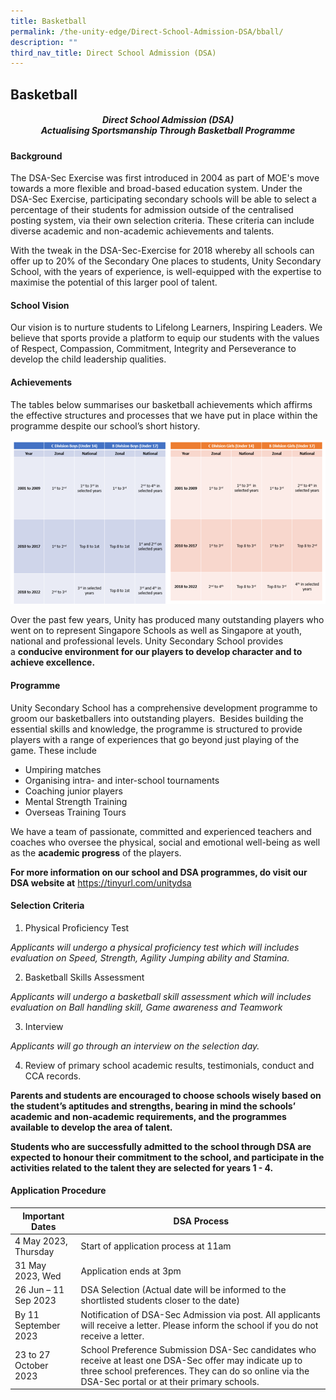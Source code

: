 ```yaml
---
title: Basketball
permalink: /the-unity-edge/Direct-School-Admission-DSA/bball/
description: ""
third_nav_title: Direct School Admission (DSA)
---
```

## Basketball

##### <center>Direct School Admission (DSA)<br>Actualising Sportsmanship Through Basketball Programme</center>

#### Background

The DSA-Sec Exercise was first introduced in 2004 as part of MOE's move towards a more flexible and broad-based education system. Under the DSA-Sec Exercise, participating secondary schools will be able to select a percentage of their students for admission outside of the centralised posting system, via their own selection criteria. These criteria can include diverse academic and non-academic achievements and talents.

With the tweak in the DSA-Sec-Exercise for 2018 whereby all schools can offer up to 20% of the Secondary One places to students, Unity Secondary School, with the years of experience, is well-equipped with the expertise to maximise the potential of this larger pool of talent. 

#### School Vision&nbsp;

Our vision is to nurture students to Lifelong Learners, Inspiring Leaders. We believe that sports provide a platform to equip our students with the values of Respect, Compassion, Commitment, Integrity and Perseverance to develop the child leadership qualities.

#### Achievements

The tables below summarises our basketball achievements which affirms the effective structures and processes that we have put in place within the programme despite our school’s short history.

![](/images/dsa_bball_table_2022%20v2.png)


Over the past few years, Unity has produced many outstanding players who went on to represent Singapore Schools as well as Singapore at youth, national and professional levels. Unity&nbsp;Secondary School provides a&nbsp;**conducive environment for our players to develop character and to achieve excellence.**

#### Programme&nbsp;

Unity Secondary School has a comprehensive development programme to groom our basketballers into outstanding players.&nbsp; Besides building the essential skills and knowledge, the programme is structured to provide players with a range of experiences that go beyond just playing of the game. These include

*   Umpiring matches
*   Organising intra- and inter-school tournaments
*   Coaching junior players
*   Mental Strength Training
*   Overseas Training Tours

We have a team of passionate, committed and experienced teachers and coaches who oversee the physical, social and emotional well-being&nbsp;as well as the&nbsp;**academic progress**&nbsp;of the players.

**For more information on our school and DSA programmes, do visit our DSA website at** https://tinyurl.com/unitydsa

#### Selection Criteria

1.	Physical Proficiency Test

*Applicants will undergo a physical proficiency test which will includes evaluation on Speed, Strength, Agility Jumping ability and Stamina.*

2.	Basketball Skills Assessment

*Applicants will undergo a basketball skill assessment which will includes evaluation on Ball handling skill, Game awareness and Teamwork*

3.	Interview

*Applicants will go through an interview on the selection day.*

4.	Review of primary school academic results, testimonials, conduct and CCA records.

**Parents and students are encouraged to choose schools wisely based on the student’s aptitudes and strengths, bearing in mind the schools’ academic and non-academic requirements, and the programmes available to develop the area of talent.**

**Students who are successfully admitted to the school through DSA are expected to honour their commitment to the school, and participate in the activities related to the talent they are selected for years 1 - 4.**

#### Application Procedure



| Important Dates | DSA Process |
| -------- | -------- | 
| 4 May 2023, Thursday   | Start of application process at 11am    | 
| 31 May 2023, Wed | Application ends at 3pm | 
| 26 Jun – 11 Sep 2023     | DSA Selection (Actual date will be informed to the shortlisted students closer to the date)     | 
| By 11 September 2023    | Notification of DSA-Sec Admission via post. All applicants will receive a letter. Please inform the school if you do not receive a letter.     | 
| 23 to 27 October 2023      | School Preference Submission DSA-Sec candidates who receive at least one DSA-Sec offer may indicate up to three school preferences. They can do so online via the DSA-Sec portal or at their primary schools.    | 
